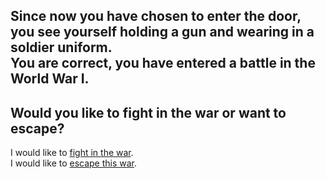 Since now you have chosen to enter the door, you see yourself holding a gun and wearing in a soldier uniform.  
You are correct, you have entered a battle in the World War I.
---
Would you like to fight in the war or want to escape?
---
I would like to [fight in the war](fightwar.md).  
I would like to [escape this war](escape.md).